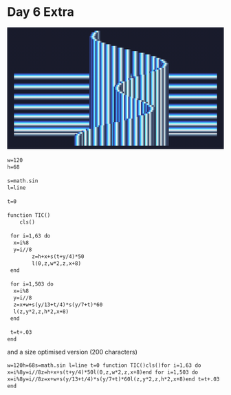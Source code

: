 # Day 6 Extra
![Vertical and horizontal bars moving a in a sine wave](./day06extra.gif)

```
w=120
h=68

s=math.sin
l=line 

t=0 

function TIC()
	cls()

 for i=1,63 do
  x=i%8
  y=i//8
		z=h+x+s(t+y/4)*50
		l(0,z,w*2,z,x+8)
 end

 for i=1,503 do
  x=i%8
  y=i//8 
  z=x+w+s(y/13+t/4)*s(y/7+t)*60
  l(z,y*2,z,h*2,x+8)
 end 
 
 t=t+.03 
end
```

and a size optimised version (200 characters)

```
w=120h=68s=math.sin l=line t=0 function TIC()cls()for i=1,63 do x=i%8y=i//8z=h+x+s(t+y/4)*50l(0,z,w*2,z,x+8)end for i=1,503 do x=i%8y=i//8z=x+w+s(y/13+t/4)*s(y/7+t)*60l(z,y*2,z,h*2,x+8)end t=t+.03 end
```
